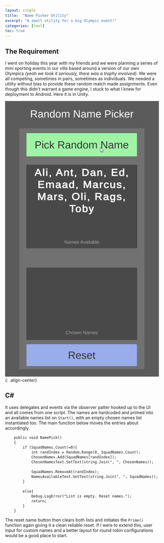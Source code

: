 ```yaml
---
layout: single
title:  "Name Picker Utility"
excerpt: "A small utility for a big Olympic event!"
categories: [tool]
toc: true
---
```

## The Requirement

I went on holiday this year with my friends and we were planning a series of mini sporting events in our villa based around a version of our own Olympics *(yeah we took it seriously, there was a trophy involved)*. We were all competing, sometimes in pairs, sometimes as individuals. We needed a utility without bias to provide these random match made assignments. Even though this didn't warrant a game engine, I stuck to what I knew for deployment to Android. Here it is in Unity.

![image-center](\assets\images\2020-12-26-name-picker-utility\namePicker.gif "Finished result"){: .align-center}

## C#

It uses delegates and events via the observer patter hooked up to the UI and all comes from one script. The names are hardcoded and primed into an available names list on `Start()`, with an empty chosen names list instantiated too. The main function below moves the entries about accordingly.

```
    public void NamePick()
    {
        if (SquadNames.Count!=0){
            int randIndex = Random.Range(0, SquadNames.Count);
            ChosenNames.Add(SquadNames[randIndex]);
            ChosenNamesText.SetText(string.Join(", ", ChosenNames));
           
            SquadNames.RemoveAt(randIndex);
            NamesAvailableText.SetText(string.Join(", ", SquadNames));  
        }

        else{
            Debug.LogError("List is empty. Reset names.");
            return;
        }
    }
```

The reset name button then clears both lists and initiates the `Prime()` function again giving it a clean reliable reset. If I were to extend this, user input for custom names and a better layout for round robin configurations would be a good place to start.
